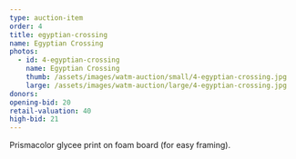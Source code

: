 ```yaml
---
type: auction-item
order: 4
title: egyptian-crossing
name: Egyptian Crossing
photos:
  - id: 4-egyptian-crossing
    name: Egyptian Crossing
    thumb: /assets/images/watm-auction/small/4-egyptian-crossing.jpg
    large: /assets/images/watm-auction/large/4-egyptian-crossing.jpg
donors:
opening-bid: 20
retail-valuation: 40
high-bid: 21
---
```


Prismacolor glycee print on foam board (for easy framing).
